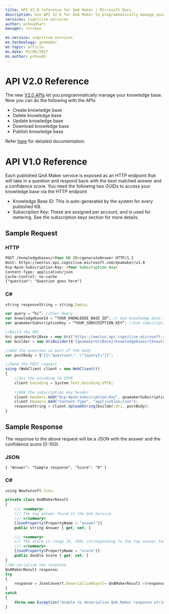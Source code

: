 ```yaml
---
title: API V2.0 reference for QnA Maker | Microsoft Docs
description: Use API V2.0 for QnA Maker to programmatically manage your knowledge base.
services: cognitive-services
author: pchoudhari
manager: rsrikan

ms.service: cognitive-services
ms.technology: qnamaker
ms.topic: article
ms.date: 03/06/2017
ms.author: pchoudh
---
```


# API V2.0 Reference
The new [V2.0 APIs](https://westus.dev.cognitive.microsoft.com/docs/services/58994a073d9e04097c7ba6fe/operations/58994a073d9e041ad42d9baa) let you programmatically manage your knowledge base. Now you can do the following with the APIs

* Create knowledge base
* Delete knowledge base
* Update knowledge base
* Download knowledge base
* Publish knowledge base

Refer [here](https://westus.dev.cognitive.microsoft.com/docs/services/58994a073d9e04097c7ba6fe/operations/58994a073d9e041ad42d9baa) for detailed documentation.

# API V1.0 Reference
Each published QnA Maker service is exposed as an HTTP endpoint that will take in a question and respond back with the best matched answer and a confidence score.
You need the following two GUIDs to access your knowledge base via the HTTP endpoint

* Knowledge Base ID: This is auto-generated by the system for every published KB.
* Subscription Key: These are assigned per account, and is used for metering. See the subscription keys section for more details.
  
## Sample Request

### HTTP
```Markdown
POST /knowledgebases/<Your KB ID>/generateAnswer HTTP/1.1
Host: https://westus.api.cognitive.microsoft.com/qnamaker/v1.0
Ocp-Apim-Subscription-Key: <Your Subscription key>
Content-Type: application/json
Cache-Control: no-cache
{"question": "Question goes here"}
```

### C#
```javascript
string responseString = string.Empty;

var query = “hi”; //User Query
var knowledgebaseId = “YOUR_KNOWLEDGE_BASE_ID”; // Use knowledge base id created.
var qnamakerSubscriptionKey = “YOUR_SUBSCRIPTION_KEY”; //Use subscription key assigned to you.

//Build the URI
Uri qnamakerUriBase = new Uri("https://westus.api.cognitive.microsoft.com/qnamaker/v1.0");
var builder = new UriBuilder($"{qnamakerUriBase}/knowledgebases/{knowledgebaseId}/generateAnswer");

//Add the question as part of the body
var postBody = $"{{\"question\": \"{query}\"}}";

//Send the POST request
using (WebClient client = new WebClient())
{
	//Set the encoding to UTF8
	client.Encoding = System.Text.Encoding.UTF8;
	
	//Add the subscription key header
	client.Headers.Add("Ocp-Apim-Subscription-Key", qnamakerSubscriptionKey);
	client.Headers.Add("Content-Type", "application/json");
	responseString = client.UploadString(builder.Uri, postBody);
}
```

## Sample Response
The response to the above request will be a JSON with the answer and the confidence score (0-100).

### JSON
`{
  "Answer": "Sample response",
  "Score": "0"
}`

### C#
```javascript
using Newtonsoft.Json; 

private class QnAMakerResult
{
    /// <summary>
    /// The top answer found in the QnA Service.
    /// </summary>
    [JsonProperty(PropertyName = "answer")]
    public string Answer { get; set; }

    /// <summary>
    /// The score in range [0, 100] corresponding to the top answer found in the QnA    Service.
    /// </summary>
    [JsonProperty(PropertyName = "score")]
    public double Score { get; set; }
}
//De-serialize the response
QnAMakerResult response;
try
{
    response = JsonConvert.DeserializeObject< QnAMakerResult >(responseString);
}
catch
{
    throw new Exception("Unable to deserialize QnA Maker response string.");
}
```
